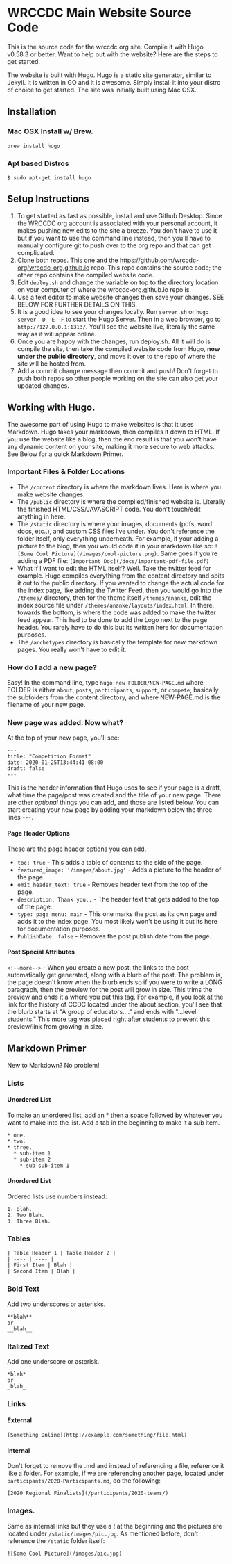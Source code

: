 # WRCCDC Main Website Source Code
This is the source code for the wrccdc.org site. Compile it with Hugo v0.58.3 or better. Want to help out with the website? Here are the steps to get started.

The website is built with Hugo. Hugo is a static site generator, similar to Jekyll. It is written in GO and it is awesome. Simply install it into your distro of choice to get started. The site was initially built using Mac OSX.

## Installation
### Mac OSX Install w/ Brew.
`brew install hugo`

### Apt based Distros
`$ sudo apt-get install hugo`

## Setup Instructions
1. To get started as fast as possible, install and use Github Desktop. Since the WRCCDC org account is associated with your personal account, it makes pushing new edits to the site a breeze. You don't have to use it but if you want to use the command line instead, then you'll have to manually configure git to push over to the org repo and that can get complicated.
2. Clone both repos. This one and the https://github.com/wrccdc-org/wrccdc-org.github.io repo. This repo contains the source code; the other repo contains the compiled website code.
3. Edit `deploy.sh` and change the variable on top to the directory location on your computer of where the wrccdc-org.github.io repo is.
4. Use a text editor to make website changes then save your changes. SEE BELOW FOR FURTHER DETAILS ON THIS.
5. It is a good idea to see your changes locally. Run `server.sh` or `hugo server -D -E -F` to start the Hugo Server. Then in a web browser, go to `http://127.0.0.1:1313/`. You'll see the website live, literally the same way as it will appear online.
6. Once you are happy with the changes, run deploy.sh. All it will do is compile the site, then take the compiled website code from Hugo, **now under the public directory**, and move it over to the repo of where the site will be hosted from.
7. Add a commit change message then commit and push! Don't forget to push both repos so other people working on the site can also get your updated changes.

## Working with Hugo.
The awesome part of using Hugo to make websites is that it uses Markdown. Hugo takes your markdown, then compiles it down to HTML. If you use the website like a blog, then the end result is that you won't have any dynamic content on your site, making it more secure to web attacks. See Below for a quick Markdown Primer.

### Important Files & Folder Locations
* The `/content` directory is where the markdown lives. Here is where you make website changes.
* The `/public` directory is where the compiled/finished website is. Literally the finished HTML/CSS/JAVASCRIPT code. You don't touch/edit anything in here.
* The `/static` directory is where your images, documents (pdfs, word docs, etc..), and custom CSS files live under. You don't reference the folder itself, only everything underneath. For example, if your adding a picture to the blog, then you would code it in your markdown like so: `![Some Cool Picture](/images/cool-picture.png)`. Same goes if you're adding a PDF file: `[Important Doc](/docs/important-pdf-file.pdf)`
* What if I want to edit the HTML itself? Well. Take the twitter feed for example. Hugo compiles everything from the content directory and spits it out to the public directory. If you wanted to change the actual code for the index page, like adding the Twitter Feed, then you would go into the `/themes/` directory, then for the theme itself `/themes/ananke`, edit the index source file under `/themes/ananke/layouts/index.html`. In there, towards the bottom, is where the code was added to make the twitter feed appear. This had to be done to add the Logo next to the page header. You rarely have to do this but its written here for documentation purposes.
* The `/archetypes` directory is basically the template for new markdown pages. You really won't have to edit it.

### How do I add a new page?
Easy! In the command line, type `hugo new FOLDER/NEW-PAGE.md` where FOLDER is either `about`, `posts`, `participants`, `support`, or `compete`, basically the subfolders from the content directory, and where NEW-PAGE.md is the filename of your new page.

### New page was added. Now what?
At the top of your new page, you'll see:
```
---
title: "Competition Format"
date: 2020-01-25T13:44:41-08:00
draft: false
---
```
This is the header information that Hugo uses to see if your page is a draft, what time the page/post was created and the title of your new page. There are other *optional* things you can add, and those are listed below. You can start creating your new page by adding your markdown below the three lines `---`.

#### Page Header Options
These are the page header options you can add.
* `toc: true` - This adds a table of contents to the side of the page.
* `featured_image: '/images/about.jpg'` - Adds a picture to the header of the page.
* `omit_header_text: true` - Removes header text from the top of the page.
* `description: Thank you..` - The header text that gets added to the top of the page.
* `type: page
menu: main` - This one marks the post as its own page and adds it to the index page. You most likely won't be using it but its here for documentation purposes.
* `PublishDate: false` - Removes the post publish date from the page.

#### Post Special Attributes

`<!--more-->` - When you create a new post, the links to the post automatically get generated, along with a blurb of the post. The problem is, the page doesn't know when the blurb ends so if you were to write a LONG paragraph, then the preview for the post will grow in size. This trims the preview and ends it a where you put this tag. For example, if you look at the link for the history of CCDC located under the about section, you'll see that the blurb starts at "A group of educators...." and ends with "...level students." This more tag was placed right after students to prevent this preview/link from growing in size.

## Markdown Primer
New to Markdown? No problem!
### Lists
#### Unordered List
To make an unordered list, add an * then a space followed by whatever you want to make into the list. Add a tab in the beginning to make it a sub item.
```
* one.
* two.
* three.
  * sub-item 1
  * sub-item 2
    * sub-sub-item 1

```
#### Unordered List
Ordered lists use numbers instead:
```
1. Blah.
2. Two Blah.
3. Three Blah.
```
### Tables
```
| Table Header 1 | Table Header 2 |
| ---- | ---- |
| First Item | Blah |
| Second Item | Blah |
```
### Bold Text
Add two underscores or asterisks.
```
**blah**
or
__blah__
```
### Italized Text
Add one underscore or asterisk.
```
*blah*
or
_blah_
```
### Links
#### External
```
[Something Online](http://example.com/something/file.html)
```
#### Internal
Don't forget to remove the .md and instead of referencing a file, reference it like a folder.
For example, if we are referencing another page, located under `participants/2020-Participants.md`, do the following:
```
[2020 Regional Finalists](/participants/2020-teams/)
```
### Images.
Same as internal links but they use a ! at the beginning and the pictures are located under `/static/images/pic.jpg`. As mentioned before, don't reference the `/static` folder itself:
```
![Some Cool Picture](/images/pic.jpg)
```
